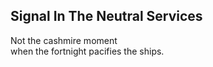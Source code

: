 Signal In The Neutral Services
------------------------------
Not the cashmire moment  
when the fortnight pacifies the ships.  
